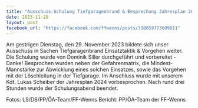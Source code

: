 ```yaml
---
title: "Ausschuss-Schulung Tiefgaragenbrand & Besprechung Jahresplan 2024"
date: 2023-11-29
layout: post
facebook_url: "https://facebook.com/ffwenns/posts/718859773609811"
---
```


Am gestrigen Dienstag, den 29. November 2023 bildete sich unser Ausschuss in Sachen Tiefgaragenbrand Einsatztaktik & Vorgehen weiter. Die Schulung wurde von Dominik Siller durchgeführt und vorbereitet - Danke! Besprochen wurden neben der Gefahrenmatrix, die Mindest-Mannstärke zur Abwicklung eines solchen Einsatzes, sowie das Vorgehen mit der Löschleitung in der Tiefgarage. Im Anschluss wurde mit unserem Kdt. Lukas Scheiber der Jahresplan 2024 vorbesprochen.
Nach rund drei Stunden wurde der Schulungsabend beendet. 

Fotos: LS/DS/PP/ÖA-Team/FF-Wenns 
Bericht: PP/ÖA-Team der FF-Wenns
